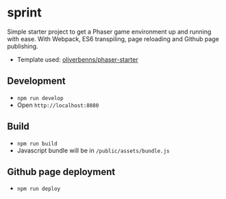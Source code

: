 # sprint

Simple starter project to get a Phaser game environment up and running with ease. With Webpack, ES6 transpiling, page reloading and Github page publishing.

- Template used: [oliverbenns/phaser-starter](https://github.com/oliverbenns/phaser-starter)

## Development
- `npm run develop`
- Open `http://localhost:8080`

## Build
- `npm run build`
- Javascript bundle will be in `/public/assets/bundle.js`

## Github page deployment
- `npm run deploy`
